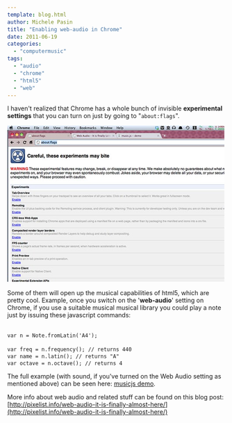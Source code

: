 ```yaml
---
template: blog.html
author: Michele Pasin
title: "Enabling web-audio in Chrome"
date: 2011-06-19
categories: 
  - "computermusic"
tags: 
  - "audio"
  - "chrome"
  - "html5"
  - "web"
---
```


I haven't realized that Chrome has a whole bunch of invisible **experimental settings** that you can turn on just by going to "`about:flags`".

[](http://farm3.static.flickr.com/2534/5850209770_0f4d19240c.jpg)[![Chrome about:flags options view](../../img/5850209770_0f4d19240c.jpg)](http://www.flickr.com/photos/76186999@N00/5850209770 "View 'Chrome about:flags options view' on Flickr.com")

Some of them will open up the musical capabilities of html5, which are pretty cool. Example, once you switch on the '**web-audio**' setting on Chrome, if you use a suitable musical musical library you could play a note just by issuing these javascript commands:

```

var n = Note.fromLatin('A4'); 

var freq = n.frequency(); // returns 440 
var name = n.latin(); // returns "A" 
var octave = n.octave(); // returns 4
```

The full example (with sound, if you've turned on the Web Audio setting as mentioned above) can be seen here: [musicjs demo](http://code.gregjopa.com/javascript/audio/musicjs/demo/).

More info about web audio and related stuff can be found on this blog post: [http://pixelist.info/web-audio-it-is-finally-almost-here/](http://pixelist.info/web-audio-it-is-finally-almost-here/)
